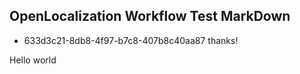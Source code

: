 ## OpenLocalization Workflow Test MarkDown
* 633d3c21-8db8-4f97-b7c8-407b8c40aa87 
thanks!

Hello world